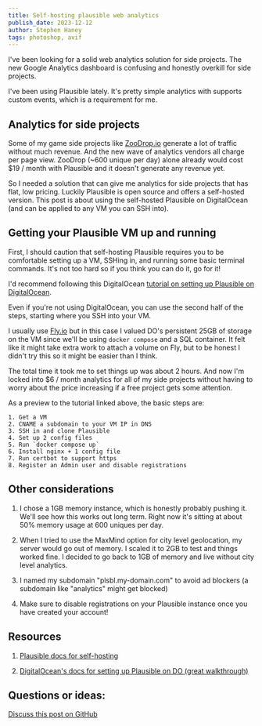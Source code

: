 ```yaml
---
title: Self-hosting plausible web analytics
publish_date: 2023-12-12
author: Stephen Haney
tags: photoshop, avif
---
```


I've been looking for a solid web analytics solution for side projects. The new Google Analytics dashboard is confusing and honestly overkill for side projects.

I've been using Plausible lately. It's pretty simple analytics with supports custom events, which is a requirement for me.

## Analytics for side projects

Some of my game side projects like <a href="https://zoodrop.io" target="_blank">ZooDrop.io</a> generate a lot of traffic without much revenue. And the new wave of analytics vendors all charge per page view. ZooDrop (~600 unique per day) alone already would cost $19 / month with Plausible and it doesn't generate any revenue yet.

So I needed a solution that can give me analytics for side projects that has flat, low pricing. Luckily Plausible is open source and offers a self-hosted version. This post is about using the self-hosted Plausible on DigitalOcean (and can be applied to any VM you can SSH into).

## Getting your Plausible VM up and running

First, I should caution that self-hosting Plausible requires you to be comfortable setting up a VM, SSHing in, and running some basic terminal commands. It's not too hard so if you think you can do it, go for it!

I'd recommend following this DigitalOcean <a href="https://www.digitalocean.com/community/tutorials/how-to-install-plausible-analytics-on-ubuntu-20-04" target="_blank">tutorial on setting up Plausible on DigitalOcean</a>.

Even if you're not using DigitalOcean, you can use the second half of the steps, starting where you SSH into your VM.

I usually use <a href="https://fly.io/" target="_blank">Fly.io</a> but in this case I valued DO's persistent 25GB of storage on the VM since we'll be using `docker compose` and a SQL container. It felt like it might take extra work to attach a volume on Fly, but to be honest I didn't try this so it might be easier than I think.

The total time it took me to set things up was about 2 hours. And now I'm locked into $6 / month analytics for all of my side projects without having to worry about the price increasing if a free project gets some attention.

As a preview to the tutorial linked above, the basic steps are:

```
1. Get a VM
2. CNAME a subdomain to your VM IP in DNS
3. SSH in and clone Plausible
4. Set up 2 config files
5. Run `docker compose up`
6. Install nginx + 1 config file
7. Run certbot to support https
8. Register an Admin user and disable registrations
```

## Other considerations

1. I chose a 1GB memory instance, which is honestly probably pushing it. We'll see how this works out long term. Right now it's sitting at about 50% memory usage at 600 uniques per day.

2. When I tried to use the MaxMind option for city level geolocation, my server would go out of memory. I scaled it to 2GB to test and things worked fine. I decided to go back to 1GB of memory and live without city level analytics.

3. I named my subdomain "plsbl.my-domain.com" to avoid ad blockers (a subdomain like "analytics" might get blocked)

4. Make sure to disable registrations on your Plausible instance once you have created your account!

## Resources

1. <a href="https://plausible.io/docs/self-hosting" target="_blank">Plausible docs for self-hosting</a>

2. <a href="https://www.digitalocean.com/community/tutorials/how-to-install-plausible-analytics-on-ubuntu-20-04" target="_blank">DigitalOcean's docs for setting up Plausible on DO (great walkthrough)</a>

## Questions or ideas:

<a href="https://github.com/StephenHaney/stephenhaney/issues/8">Discuss this post on GitHub</a>
